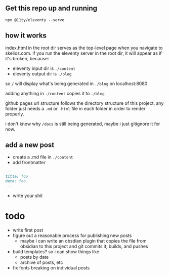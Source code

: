 
## Get this repo up and running
`npx @11ty/eleventy --serve`

## how it works
index.html in the root dir serves as the top-level page when you navigate to skelios.com. if you run the eleventy server in the root dir, it will appear as if it's broken, because:

- eleventy input dir is `./content`
- eleventy output dir is `./blog`

so `/` will display what's being generated in `./blog` on localhost:8080

adding anything in `./content` copies it to `./blog`

github pages url structure follows the directory structure of this project. any folder just needs a `.md` or `.html` file in each folder in order to render properly.

i don't know why `/docs` is still being generated, maybe i just gitignore it for now.

## add a new post
- create a .md file in `./content`
- add frontmatter

```md
---
title: foo
date: foo
---
```
- write your shit


# todo

- write first post
- figure out a reasonable process for publishing new posts
    - maybe i can write an obsdian plugin that copies the file from obsidian to this project and git commits it, builds, and pushes
- build templates? so i can show things like
    - posts by date
    - archive of posts, etc
- fix fonts breaking on individual posts